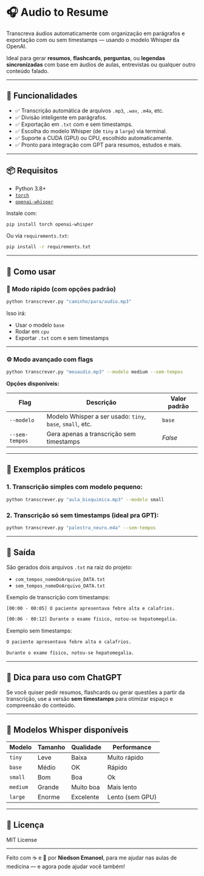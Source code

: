 # 🎧 Audio to Resume

Transcreva áudios automaticamente com organização em parágrafos e exportação com ou sem timestamps — usando o modelo Whisper da OpenAI.

Ideal para gerar **resumos**, **flashcards**, **perguntas**, ou **legendas sincronizadas** com base em áudios de aulas, entrevistas ou qualquer outro conteúdo falado.

---

## 🚀 Funcionalidades

- ✅ Transcrição automática de arquivos `.mp3`, `.wav`, `.m4a`, etc.
- ✅ Divisão inteligente em parágrafos.
- ✅ Exportação em `.txt` com e sem timestamps.
- ✅ Escolha do modelo Whisper (de `tiny` a `large`) via terminal.
- ✅ Suporte a CUDA (GPU) ou CPU, escolhido automaticamente.
- ✅ Pronto para integração com GPT para resumos, estudos e mais.

---

## 📦 Requisitos

- Python 3.8+
- [`torch`](https://pytorch.org/)
- [`openai-whisper`](https://github.com/openai/whisper)

Instale com:

```bash
pip install torch openai-whisper
```

Ou via `requirements.txt`:

```bash
pip install -r requirements.txt
```

---

## 🧠 Como usar

### 🎯 Modo rápido (com opções padrão)

```bash
python transcrever.py "caminho/para/audio.mp3"
```

Isso irá:
- Usar o modelo `base`
- Rodar em `cpu`
- Exportar `.txt` com e sem timestamps

---

### ⚙️ Modo avançado com flags

```bash
python transcrever.py "meuaudio.mp3" --modelo medium --sem-tempos
```

**Opções disponíveis:**

| Flag              | Descrição                                                  | Valor padrão |
|-------------------|------------------------------------------------------------|--------------|
| `--modelo`        | Modelo Whisper a ser usado: `tiny`, `base`, `small`, etc.  | `base`       |
| `--sem-tempos`    | Gera apenas a transcrição sem timestamps                   | *False*      |

---

## 🧪 Exemplos práticos

### 1. Transcrição simples com modelo pequeno:

```bash
python transcrever.py "aula_bioquimica.mp3" --modelo small
```

### 2. Transcrição só sem timestamps (ideal pra GPT):

```bash
python transcrever.py "palestra_neuro.m4a" --sem-tempos
```

---

## 📁 Saída

São gerados dois arquivos `.txt` na raiz do projeto:

- `com_tempos_nomeDoArquivo_DATA.txt`
- `sem_tempos_nomeDoArquivo_DATA.txt`

Exemplo de transcrição com timestamps:

```txt
[00:00 - 00:05] O paciente apresentava febre alta e calafrios.

[00:06 - 00:12] Durante o exame físico, notou-se hepatomegalia.
```

Exemplo sem timestamps:

```txt
O paciente apresentava febre alta e calafrios.

Durante o exame físico, notou-se hepatomegalia.
```

---

## 🧠 Dica para uso com ChatGPT

Se você quiser pedir resumos, flashcards ou gerar questões a partir da transcrição, use a versão **sem timestamps** para otimizar espaço e compreensão do conteúdo.

---

## 🧪 Modelos Whisper disponíveis

| Modelo   | Tamanho | Qualidade | Performance |
|----------|---------|-----------|-------------|
| `tiny`   | Leve    | Baixa     | Muito rápido |
| `base`   | Médio   | OK        | Rápido       |
| `small`  | Bom     | Boa       | Ok           |
| `medium` | Grande  | Muito boa | Mais lento   |
| `large`  | Enorme  | Excelente | Lento (sem GPU) |

---

## 📃 Licença

MIT License

---

Feito com ☕ e 🧠 por **Niedson Emanoel**, para me ajudar nas aulas de medicina — e agora pode ajudar você também!
